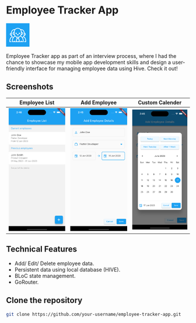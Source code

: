 # Employee Tracker App

![App Logo](./assets/icon/applogo.png)

Employee Tracker app as part of an interview process, where I had the chance to showcase my mobile app development skills and design a user-friendly interface for managing employee data using Hive. Check it out!

## Screenshots

 Employee List | Add Employee | Custom Calender |
---------------|--------------|-----------------|
![Employee List](./assets/screenshots/emp_list.png) | ![Add Employee](./assets/screenshots/add_emp.png) | ![Custom Calender](./assets/screenshots/add_emp2.png) |

## Technical Features

- Add/ Edit/ Delete employee data.
- Persistent data using local database (HIVE).
- BLoC state management.
- GoRouter.

## Clone the repository

   ```bash
   git clone https://github.com/your-username/employee-tracker-app.git
